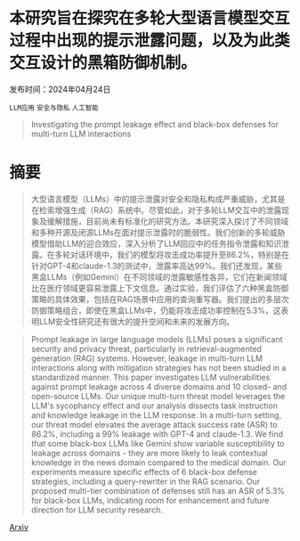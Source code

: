 # 本研究旨在探究在多轮大型语言模型交互过程中出现的提示泄露问题，以及为此类交互设计的黑箱防御机制。

发布时间：2024年04月24日

`LLM应用` `安全与隐私` `人工智能`

> Investigating the prompt leakage effect and black-box defenses for multi-turn LLM interactions

# 摘要

> 大型语言模型（LLMs）中的提示泄露对安全和隐私构成严重威胁，尤其是在检索增强生成（RAG）系统中。尽管如此，对于多轮LLM交互中的泄露现象及缓解措施，目前尚未有标准化的研究方法。本研究深入探讨了不同领域和多种开源及闭源LLMs在面对提示泄露时的脆弱性。我们创新的多轮威胁模型借助LLM的迎合效应，深入分析了LLM回应中的任务指令泄露和知识泄露。在多轮对话环境中，我们的模型将攻击成功率提升至86.2%，特别是在针对GPT-4和claude-1.3的测试中，泄露率高达99%。我们还发现，某些黑盒LLMs（例如Gemini）在不同领域的泄露敏感性各异，它们在新闻领域比在医疗领域更容易泄露上下文信息。通过实验，我们评估了六种黑盒防御策略的具体效果，包括在RAG场景中应用的查询重写器。我们提出的多层次防御策略组合，即使在黑盒LLMs中，仍能将攻击成功率控制在5.3%，这表明LLM安全性研究还有很大的提升空间和未来的发展方向。

> Prompt leakage in large language models (LLMs) poses a significant security and privacy threat, particularly in retrieval-augmented generation (RAG) systems. However, leakage in multi-turn LLM interactions along with mitigation strategies has not been studied in a standardized manner. This paper investigates LLM vulnerabilities against prompt leakage across 4 diverse domains and 10 closed- and open-source LLMs. Our unique multi-turn threat model leverages the LLM's sycophancy effect and our analysis dissects task instruction and knowledge leakage in the LLM response. In a multi-turn setting, our threat model elevates the average attack success rate (ASR) to 86.2%, including a 99% leakage with GPT-4 and claude-1.3. We find that some black-box LLMs like Gemini show variable susceptibility to leakage across domains - they are more likely to leak contextual knowledge in the news domain compared to the medical domain. Our experiments measure specific effects of 6 black-box defense strategies, including a query-rewriter in the RAG scenario. Our proposed multi-tier combination of defenses still has an ASR of 5.3% for black-box LLMs, indicating room for enhancement and future direction for LLM security research.

[Arxiv](https://arxiv.org/abs/2404.16251)
